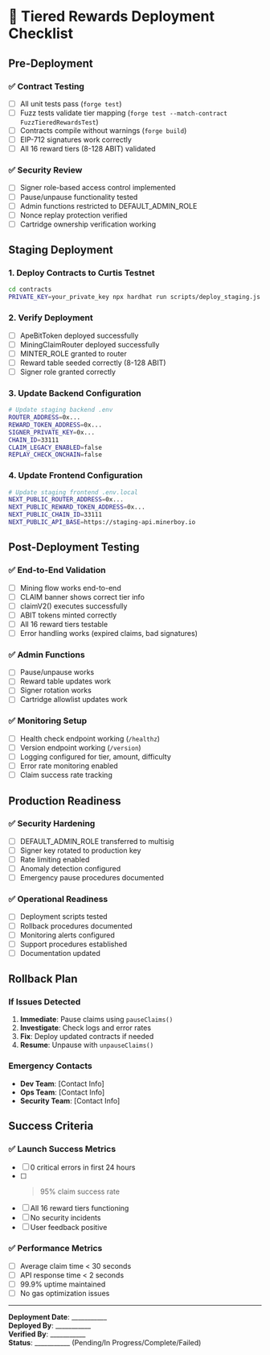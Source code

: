 # 🚀 Tiered Rewards Deployment Checklist

## Pre-Deployment

### ✅ Contract Testing
- [ ] All unit tests pass (`forge test`)
- [ ] Fuzz tests validate tier mapping (`forge test --match-contract FuzzTieredRewardsTest`)
- [ ] Contracts compile without warnings (`forge build`)
- [ ] EIP-712 signatures work correctly
- [ ] All 16 reward tiers (8-128 ABIT) validated

### ✅ Security Review
- [ ] Signer role-based access control implemented
- [ ] Pause/unpause functionality tested
- [ ] Admin functions restricted to DEFAULT_ADMIN_ROLE
- [ ] Nonce replay protection verified
- [ ] Cartridge ownership verification working

## Staging Deployment

### 1. Deploy Contracts to Curtis Testnet
```bash
cd contracts
PRIVATE_KEY=your_private_key npx hardhat run scripts/deploy_staging.js --network curtis
```

### 2. Verify Deployment
- [ ] ApeBitToken deployed successfully
- [ ] MiningClaimRouter deployed successfully
- [ ] MINTER_ROLE granted to router
- [ ] Reward table seeded correctly (8-128 ABIT)
- [ ] Signer role granted correctly

### 3. Update Backend Configuration
```bash
# Update staging backend .env
ROUTER_ADDRESS=0x...
REWARD_TOKEN_ADDRESS=0x...
SIGNER_PRIVATE_KEY=0x...
CHAIN_ID=33111
CLAIM_LEGACY_ENABLED=false
REPLAY_CHECK_ONCHAIN=false
```

### 4. Update Frontend Configuration
```bash
# Update staging frontend .env.local
NEXT_PUBLIC_ROUTER_ADDRESS=0x...
NEXT_PUBLIC_REWARD_TOKEN_ADDRESS=0x...
NEXT_PUBLIC_CHAIN_ID=33111
NEXT_PUBLIC_API_BASE=https://staging-api.minerboy.io
```

## Post-Deployment Testing

### ✅ End-to-End Validation
- [ ] Mining flow works end-to-end
- [ ] CLAIM banner shows correct tier info
- [ ] claimV2() executes successfully
- [ ] ABIT tokens minted correctly
- [ ] All 16 reward tiers testable
- [ ] Error handling works (expired claims, bad signatures)

### ✅ Admin Functions
- [ ] Pause/unpause works
- [ ] Reward table updates work
- [ ] Signer rotation works
- [ ] Cartridge allowlist updates work

### ✅ Monitoring Setup
- [ ] Health check endpoint working (`/healthz`)
- [ ] Version endpoint working (`/version`)
- [ ] Logging configured for tier, amount, difficulty
- [ ] Error rate monitoring enabled
- [ ] Claim success rate tracking

## Production Readiness

### ✅ Security Hardening
- [ ] DEFAULT_ADMIN_ROLE transferred to multisig
- [ ] Signer key rotated to production key
- [ ] Rate limiting enabled
- [ ] Anomaly detection configured
- [ ] Emergency pause procedures documented

### ✅ Operational Readiness
- [ ] Deployment scripts tested
- [ ] Rollback procedures documented
- [ ] Monitoring alerts configured
- [ ] Support procedures established
- [ ] Documentation updated

## Rollback Plan

### If Issues Detected
1. **Immediate**: Pause claims using `pauseClaims()`
2. **Investigate**: Check logs and error rates
3. **Fix**: Deploy updated contracts if needed
4. **Resume**: Unpause with `unpauseClaims()`

### Emergency Contacts
- **Dev Team**: [Contact Info]
- **Ops Team**: [Contact Info]
- **Security Team**: [Contact Info]

## Success Criteria

### ✅ Launch Success Metrics
- [ ] 0 critical errors in first 24 hours
- [ ] >95% claim success rate
- [ ] All 16 reward tiers functioning
- [ ] No security incidents
- [ ] User feedback positive

### ✅ Performance Metrics
- [ ] Average claim time < 30 seconds
- [ ] API response time < 2 seconds
- [ ] 99.9% uptime maintained
- [ ] No gas optimization issues

---

**Deployment Date**: ___________  
**Deployed By**: ___________  
**Verified By**: ___________  
**Status**: ___________ (Pending/In Progress/Complete/Failed)
